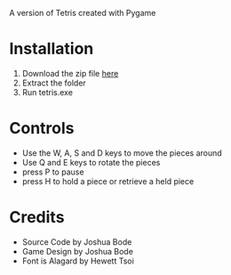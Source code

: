 A version of Tetris created with Pygame

# Installation

1. Download the zip file [here](https://github.com/joshuabode/tetris/releases/download/v0.1.1/tetris.zip)
2. Extract the folder
3. Run tetris.exe

# Controls

* Use the W, A, S and D keys to move the pieces around
* Use Q and E keys to rotate the pieces
* press P to pause
* press H to hold a piece or retrieve a held piece

# Credits

* Source Code by Joshua Bode
* Game Design by Joshua Bode
* Font is Alagard by Hewett Tsoi 